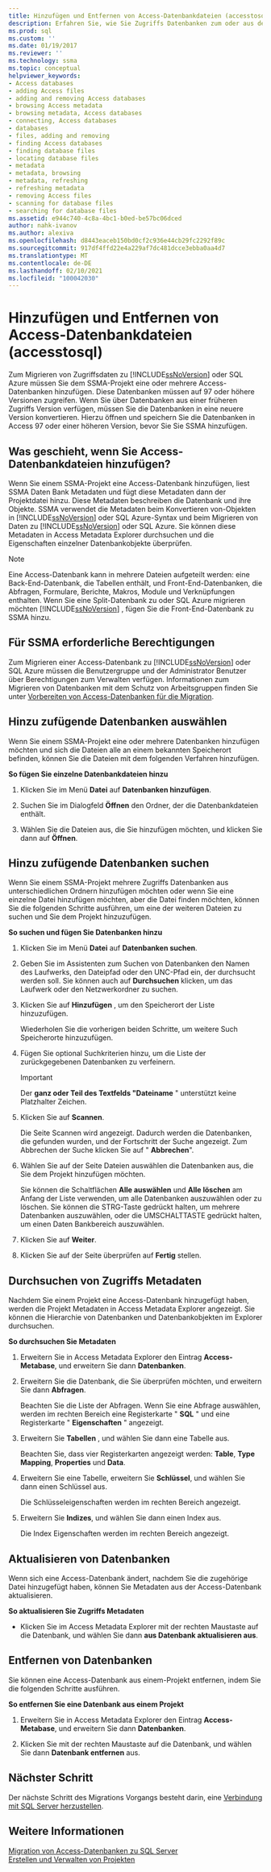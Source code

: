 ```yaml
---
title: Hinzufügen und Entfernen von Access-Datenbankdateien (accesstosql) | Microsoft-Dokumentation
description: Erfahren Sie, wie Sie Zugriffs Datenbanken zum oder aus dem SSMA-Projekt hinzufügen oder entfernen, um Zugriffsdaten zu SQL Server oder Azure SQL-Datenbank zu migrieren.
ms.prod: sql
ms.custom: ''
ms.date: 01/19/2017
ms.reviewer: ''
ms.technology: ssma
ms.topic: conceptual
helpviewer_keywords:
- Access databases
- adding Access files
- adding and removing Access databases
- browsing Access metadata
- browsing metadata, Access databases
- connecting, Access databases
- databases
- files, adding and removing
- finding Access databases
- finding database files
- locating database files
- metadata
- metadata, browsing
- metadata, refreshing
- refreshing metadata
- removing Access files
- scanning for database files
- searching for database files
ms.assetid: e944c740-4c8a-4bc1-b0ed-be57bc06dced
author: nahk-ivanov
ms.author: alexiva
ms.openlocfilehash: d8443eaceb150bd0cf2c936e44cb29fc2292f89c
ms.sourcegitcommit: 917df4ffd22e4a229af7dc481dcce3ebba0aa4d7
ms.translationtype: MT
ms.contentlocale: de-DE
ms.lasthandoff: 02/10/2021
ms.locfileid: "100042030"
---
```

# <a name="adding-and-removing-access-database-files-accesstosql"></a>Hinzufügen und Entfernen von Access-Datenbankdateien (accesstosql)
Zum Migrieren von Zugriffsdaten zu [!INCLUDE[ssNoVersion](../../includes/ssnoversion-md.md)] oder SQL Azure müssen Sie dem SSMA-Projekt eine oder mehrere Access-Datenbanken hinzufügen. Diese Datenbanken müssen auf 97 oder höhere Versionen zugreifen. Wenn Sie über Datenbanken aus einer früheren Zugriffs Version verfügen, müssen Sie die Datenbanken in eine neuere Version konvertieren. Hierzu öffnen und speichern Sie die Datenbanken in Access 97 oder einer höheren Version, bevor Sie Sie SSMA hinzufügen.  
  
## <a name="what-happens-when-you-add-access-database-files"></a>Was geschieht, wenn Sie Access-Datenbankdateien hinzufügen?  
Wenn Sie einem SSMA-Projekt eine Access-Datenbank hinzufügen, liest SSMA Daten Bank Metadaten und fügt diese Metadaten dann der Projektdatei hinzu. Diese Metadaten beschreiben die Datenbank und ihre Objekte. SSMA verwendet die Metadaten beim Konvertieren von-Objekten in [!INCLUDE[ssNoVersion](../../includes/ssnoversion-md.md)] oder SQL Azure-Syntax und beim Migrieren von Daten zu [!INCLUDE[ssNoVersion](../../includes/ssnoversion-md.md)] oder SQL Azure. Sie können diese Metadaten in Access Metadata Explorer durchsuchen und die Eigenschaften einzelner Datenbankobjekte überprüfen.  
  
> [!NOTE]  
> Eine Access-Datenbank kann in mehrere Dateien aufgeteilt werden: eine Back-End-Datenbank, die Tabellen enthält, und Front-End-Datenbanken, die Abfragen, Formulare, Berichte, Makros, Module und Verknüpfungen enthalten. Wenn Sie eine Split-Datenbank zu oder SQL Azure migrieren möchten [!INCLUDE[ssNoVersion](../../includes/ssnoversion-md.md)] , fügen Sie die Front-End-Datenbank zu SSMA hinzu.  
  
## <a name="permissions-that-are-required-by-ssma"></a>Für SSMA erforderliche Berechtigungen  
Zum Migrieren einer Access-Datenbank zu [!INCLUDE[ssNoVersion](../../includes/ssnoversion-md.md)] oder SQL Azure müssen die Benutzergruppe und der Administrator Benutzer über Berechtigungen zum Verwalten verfügen. Informationen zum Migrieren von Datenbanken mit dem Schutz von Arbeitsgruppen finden Sie unter [Vorbereiten von Access-Datenbanken für die Migration](preparing-access-databases-for-migration-accesstosql.md).  
  
## <a name="selecting-databases-to-add"></a>Hinzu zufügende Datenbanken auswählen  
Wenn Sie einem SSMA-Projekt eine oder mehrere Datenbanken hinzufügen möchten und sich die Dateien alle an einem bekannten Speicherort befinden, können Sie die Dateien mit dem folgenden Verfahren hinzufügen.  
  
**So fügen Sie einzelne Datenbankdateien hinzu**  
  
1.  Klicken Sie im Menü **Datei** auf **Datenbanken hinzufügen**.  
  
2.  Suchen Sie im Dialogfeld **Öffnen** den Ordner, der die Datenbankdateien enthält.  
  
3.  Wählen Sie die Dateien aus, die Sie hinzufügen möchten, und klicken Sie dann auf **Öffnen**.  
  
## <a name="finding-databases-to-add"></a>Hinzu zufügende Datenbanken suchen  
Wenn Sie einem SSMA-Projekt mehrere Zugriffs Datenbanken aus unterschiedlichen Ordnern hinzufügen möchten oder wenn Sie eine einzelne Datei hinzufügen möchten, aber die Datei finden möchten, können Sie die folgenden Schritte ausführen, um eine der weiteren Dateien zu suchen und Sie dem Projekt hinzuzufügen.  
  
**So suchen und fügen Sie Datenbanken hinzu**  
  
1.  Klicken Sie im Menü **Datei** auf **Datenbanken suchen**.  
  
2.  Geben Sie im Assistenten zum Suchen von Datenbanken den Namen des Laufwerks, den Dateipfad oder den UNC-Pfad ein, der durchsucht werden soll. Sie können auch auf **Durchsuchen** klicken, um das Laufwerk oder den Netzwerkordner zu suchen.  
  
3.  Klicken Sie auf **Hinzufügen** , um den Speicherort der Liste hinzuzufügen.  
  
    Wiederholen Sie die vorherigen beiden Schritte, um weitere Such Speicherorte hinzuzufügen.  
  
4.  Fügen Sie optional Suchkriterien hinzu, um die Liste der zurückgegebenen Datenbanken zu verfeinern.  
  
    > [!IMPORTANT]  
    > Der **ganz oder Teil des Textfelds "Dateiname** " unterstützt keine Platzhalter Zeichen.  
  
5.  Klicken Sie auf **Scannen**.  
  
    Die Seite Scannen wird angezeigt. Dadurch werden die Datenbanken, die gefunden wurden, und der Fortschritt der Suche angezeigt. Zum Abbrechen der Suche klicken Sie auf " **Abbrechen**".  
  
6.  Wählen Sie auf der Seite Dateien auswählen die Datenbanken aus, die Sie dem Projekt hinzufügen möchten.  
  
    Sie können die Schaltflächen **Alle auswählen** und **Alle löschen** am Anfang der Liste verwenden, um alle Datenbanken auszuwählen oder zu löschen. Sie können die STRG-Taste gedrückt halten, um mehrere Datenbanken auszuwählen, oder die UMSCHALTTASTE gedrückt halten, um einen Daten Bankbereich auszuwählen.  
  
7.  Klicken Sie auf **Weiter**.  
  
8.  Klicken Sie auf der Seite überprüfen auf **Fertig** stellen.  
  
## <a name="browsing-access-metadata"></a>Durchsuchen von Zugriffs Metadaten  
Nachdem Sie einem Projekt eine Access-Datenbank hinzugefügt haben, werden die Projekt Metadaten in Access Metadata Explorer angezeigt. Sie können die Hierarchie von Datenbanken und Datenbankobjekten im Explorer durchsuchen.  
  
**So durchsuchen Sie Metadaten**  
  
1.  Erweitern Sie in Access Metadata Explorer den Eintrag **Access-Metabase**, und erweitern Sie dann **Datenbanken**.  
  
2.  Erweitern Sie die Datenbank, die Sie überprüfen möchten, und erweitern Sie dann **Abfragen**.  
  
    Beachten Sie die Liste der Abfragen. Wenn Sie eine Abfrage auswählen, werden im rechten Bereich eine Registerkarte " **SQL** " und eine Registerkarte " **Eigenschaften** " angezeigt.  
  
3.  Erweitern Sie **Tabellen** , und wählen Sie dann eine Tabelle aus.  
  
    Beachten Sie, dass vier Registerkarten angezeigt werden: **Table**, **Type Mapping**, **Properties** und **Data**.  
  
4.  Erweitern Sie eine Tabelle, erweitern Sie **Schlüssel**, und wählen Sie dann einen Schlüssel aus.  
  
    Die Schlüsseleigenschaften werden im rechten Bereich angezeigt.  
  
5.  Erweitern Sie **Indizes**, und wählen Sie dann einen Index aus.  
  
    Die Index Eigenschaften werden im rechten Bereich angezeigt.  
  
## <a name="refreshing-databases"></a>Aktualisieren von Datenbanken  
Wenn sich eine Access-Datenbank ändert, nachdem Sie die zugehörige Datei hinzugefügt haben, können Sie Metadaten aus der Access-Datenbank aktualisieren.  
  
**So aktualisieren Sie Zugriffs Metadaten**  
  
-   Klicken Sie im Access Metadata Explorer mit der rechten Maustaste auf die Datenbank, und wählen Sie dann **aus Datenbank aktualisieren aus**.  
  
## <a name="removing-databases"></a>Entfernen von Datenbanken  
Sie können eine Access-Datenbank aus einem-Projekt entfernen, indem Sie die folgenden Schritte ausführen.  
  
**So entfernen Sie eine Datenbank aus einem Projekt**  
  
1.  Erweitern Sie in Access Metadata Explorer den Eintrag **Access-Metabase**, und erweitern Sie dann **Datenbanken**.  
  
2.  Klicken Sie mit der rechten Maustaste auf die Datenbank, und wählen Sie dann **Datenbank entfernen** aus.  
  
## <a name="next-step"></a>Nächster Schritt  
Der nächste Schritt des Migrations Vorgangs besteht darin, eine [Verbindung mit SQL Server herzustellen](../sybase/connecting-to-sql-server-sybasetosql.md).  
  
## <a name="see-also"></a>Weitere Informationen  
[Migration von Access-Datenbanken zu SQL Server](migrating-access-databases-to-sql-server-azure-sql-db-accesstosql.md)  
[Erstellen und Verwalten von Projekten](creating-and-managing-projects-accesstosql.md)  
